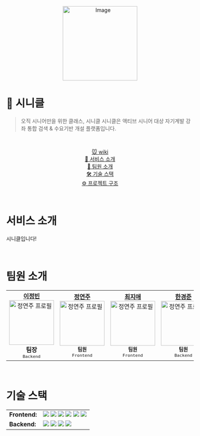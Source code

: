 <div align="center">
<img width="200" alt="Image" src="https://github.com/user-attachments/assets/b0284a96-9834-4a5e-9f05-b6e5d041c87d" /></div>

<h1> 🥒 시니클 </h1>

> 오직 시니어만을 위한 클래스, 시니클
> 시니클은 액티브 시니어 대상 자기계발 강좌 통합 검색 & 수요기반 개설 플랫폼입니다.

<br/>

<p align="center">
<a href="">🐭 wiki</a><br>
  <a href="#서비스-소개">🥒 서비스 소개</a> <br>
  <a href="#팀원-소개">🍻 팀원 소개</a> <br>
  <a href="#기술-스택">🛠️ 기술 스택</a> <br>
  <a href="#프로젝트-구조">⚙️ 프로젝트 구조</a> <br>
</p>

<br/>

# 서비스 소개
시니클입니다!

<br/>

# 팀원 소개

<table align="center">
  <tr>
    <td align="center">
      <a href="https://github.com/yyeonzu">
        <strong>이정빈</strong>
      </a><br />
      <img width="120" src="https://avatars.githubusercontent.com/u/100709499?v=4" alt="정연주 프로필"/><br />
      <strong>팀장</strong><br />
      <sub><code>Backend</code></sub>
    </td>
    <td align="center">
      <a href="https://github.com/yyeonzu">
        <strong>정연주</strong>
      </a><br />
      <img width="120" src="https://avatars.githubusercontent.com/u/100709499?v=4" alt="정연주 프로필"/><br />
      <sub><strong>팀원</strong></sub><br />
      <sub><code>Frontend</code></sub>
    </td>
    <td align="center">
      <a href="https://github.com/choi-jiae">
        <strong>최지애</strong>
      </a><br />
      <img width="120" src="https://avatars.githubusercontent.com/u/100709499?v=4" alt="정연주 프로필"/><br />
      <sub><strong>팀원</strong></sub><br />
      <sub><code>Frontend</code></sub>
    </td>
    <td align="center">
      <a href="https://github.com/yyeonzu">
        <strong>한경준</strong>
      </a><br />
      <img width="120" src="https://avatars.githubusercontent.com/u/100709499?v=4" alt="정연주 프로필"/><br />
      <sub><strong>팀원</strong></sub><br />
      <sub><code>Backend</code></sub>
    </td>
  </tr>
</table>

<br/>

# 기술 스택

<table>
  <tr>
    <td><strong>Frontend:</strong></td>
    <td>
      <img src="https://img.shields.io/badge/React-61DAFB?style=flat&logo=react&logoColor=black" />
      <img src="https://img.shields.io/badge/TypeScript-3178C6?style=flat&logo=typescript&logoColor=white" />
      <img src="https://img.shields.io/badge/Vite-646CFF?style=flat&logo=vite&logoColor=white" />
      <img src="https://img.shields.io/badge/Zustand-000000?style=flat&logo=zotero&logoColor=white" />
      <img src="https://img.shields.io/badge/TanStack_Query-FF4154?style=flat&logo=reactquery&logoColor=white" />
      <img src="https://img.shields.io/badge/TailwindCSS-06B6D4?style=flat&logo=tailwindcss&logoColor=white" />
    </td>
  </tr>
  <tr>
    <td><strong>Backend:</strong></td>
    <td>
      <img src="https://img.shields.io/badge/Spring_Boot-6DB33F?style=flat&logo=springboot&logoColor=white" />
      <img src="https://img.shields.io/badge/Java-007396?style=flat&logo=openjdk&logoColor=white" />
      <img src="https://img.shields.io/badge/JPA-59666C?style=flat" />
      <img src="https://img.shields.io/badge/MySQL-4479A1?style=flat&logo=mysql&logoColor=white" />
    </td>
  </tr>
</table>

<br/>